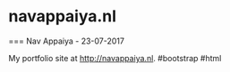# navappaiya.nl
===
Nav Appaiya - 23-07-2017
 
My portfolio site at http://navappaiya.nl. #bootstrap #html 
